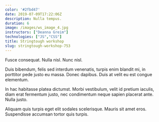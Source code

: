 ```yaml
---
color: '#2fbd47'
date: 2019-07-09T17:22:06Z
description: Nulla tempus.
duration: 6
image: /images/ws_image_4.jpg
instructors: ["Deanna Greim"]
technologies: ["JS","CSS"]
title: Stringtough workshop
slug: stringtough-workshop-753
---
```

Fusce consequat. Nulla nisl. Nunc nisl.

Duis bibendum, felis sed interdum venenatis, turpis enim blandit mi, in porttitor pede justo eu massa. Donec dapibus. Duis at velit eu est congue elementum.

In hac habitasse platea dictumst. Morbi vestibulum, velit id pretium iaculis, diam erat fermentum justo, nec condimentum neque sapien placerat ante. Nulla justo.

Aliquam quis turpis eget elit sodales scelerisque. Mauris sit amet eros. Suspendisse accumsan tortor quis turpis.
